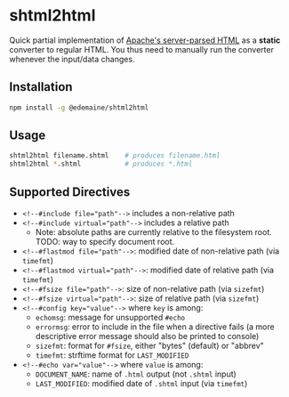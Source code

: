 # shtml2html

Quick partial implementation of
[Apache's server-parsed HTML](https://httpd.apache.org/docs/current/mod/mod_include.html)
as a **static** converter to regular HTML.
You thus need to manually run the converter whenever the input/data changes.

## Installation

```sh
npm install -g @edemaine/shtml2html
```

## Usage

```sh
shtml2html filename.shtml    # produces filename.html
shtml2html *.shtml           # produces *.html
```

## Supported Directives

* `<!--#include file="path"-->` includes a non-relative path
* `<!--#include virtual="path"-->` includes a relative path
  * Note: absolute paths are currently relative to the filesystem root.
    TODO: way to specify document root.
* `<!--#flastmod file="path"-->`:
  modified date of non-relative path (via `timefmt`)
* `<!--#flastmod virtual="path"-->`:
  modified date of relative path (via `timefmt`)
* `<!--#fsize file="path"-->`: size of non-relative path (via `sizefmt`)
* `<!--#fsize virtual="path"-->`: size of relative path (via `sizefmt`)
* `<!--#config key="value"-->` where `key` is among:
  * `echomsg`: message for unsupported `#echo`
  * `errormsg`: error to include in the file when a directive fails
    (a more descriptive error message should also be printed to console)
  * `sizefmt`: format for `#fsize`, either "bytes" (default) or "abbrev"
  * `timefmt`: strftime format for `LAST_MODIFIED`
* `<!--#echo var="value"-->` where `value` is among:
  * `DOCUMENT_NAME`: name of `.html` output (not `.shtml` input)
  * `LAST_MODIFIED`: modified date of `.shtml` input (via `timefmt`)
